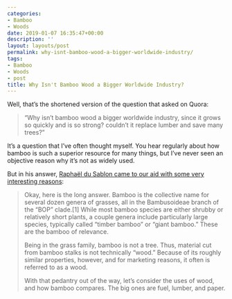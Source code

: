 ```yaml
---
categories:
- Bamboo
- Woods
date: 2019-01-07 16:35:47+00:00
description: ''
layout: layouts/post
permalink: why-isnt-bamboo-wood-a-bigger-worldwide-industry/
tags:
- Bamboo
- Woods
- post
title: Why Isn't Bamboo Wood a Bigger Worldwide Industry?
---
```


<p>Well, that’s the shortened version of the question that asked on Quora:</p>
<blockquote><p>“Why isn&#8217;t bamboo wood a bigger worldwide industry, since it grows so quickly and is so strong? couldn&#8217;t it replace lumber and save many trees?”</p></blockquote>
<p>It’s a question that I’ve often thought myself. You hear regularly about how bamboo is such a superior resource for many things, but I’ve never seen an objective reason why it’s not as widely used.</p>
<p>But in his answer, <a href="https://www.quora.com/Why-isnt-bamboo-wood-a-bigger-worldwide-industry-since-it-grows-so-quickly-and-is-so-strong-Couldnt-it-replace-lumber-and-save-many-trees/answer/Rapha%C3%ABl-du-Sablon?share=1">Raphaël du Sablon came to our aid with some very interesting reasons</a>:</p>
<blockquote><p>Okay, here is the long answer. Bamboo is the collective name for several dozen genera of grasses, all in the Bambusoideae branch of the “BOP” clade.[1] While most bamboo species are either shrubby or relatively short plants, a couple genera include particularly large species, typically called “timber bamboo” or “giant bamboo.” These are the bamboo of relevance.</p>
<p>Being in the grass family, bamboo is not a tree. Thus, material cut from bamboo stalks is not technically “wood.” Because of its roughly similar properties, however, and for marketing reasons, it often is referred to as a wood.</p>
<p>With that pedantry out of the way, let’s consider the uses of wood, and how bamboo compares. The big ones are fuel, lumber, and paper.</p></blockquote>